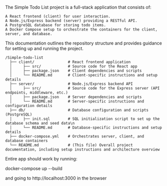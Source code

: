 The Simple Todo List project is a full-stack application that consists of:

    A React frontend (client) for user interaction.
    A Node.js/Express backend (server) providing a RESTful API.
    A PostgreSQL database for storing todo items.
    A Docker Compose setup to orchestrate the containers for the client, server, and database.

This documentation outlines the repository structure and provides guidance for setting up and running the project.

```
/Simple-todo-list
  ├── client/               # React frontend application
  │     ├── src/            # Source code for the React app
  │     ├── package.json    # Client dependencies and scripts
  │     └── README.md       # Client-specific instructions and setup details
  ├── server/               # Node.js/Express backend API
  │     ├── src/            # Source code for the Express server (API endpoints, middleware, etc.)
  │     ├── package.json    # Server dependencies and scripts
  │     └── README.md       # Server-specific instructions and configuration details
  ├── db/                   # Database configuration and scripts (PostgreSQL)
  │     ├── init.sql        # SQL initialization script to set up the database schema and seed data\n
  │     └── README.md       # Database-specific instructions and setup details
  ├── docker-compose.yml    # Orchestrates server, client, and database containers
  └── README.md             # (This file) Overall project documentation, including setup instructions and architecture overview

```

Entire app should work by running:

docker-compose up --build

and going to http://localhost:3000 in the browser
